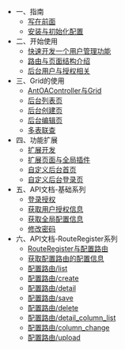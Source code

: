 * 一、指南
  * [写在前面](1/readme.md)
  * [安装与初始化配置](1/install.md)
* 二、开始使用
  * [快速开发一个用户管理功能](2/quick.md)
  * [路由与页面结构介绍](2/router.md)
  * [后台用户与授权相关](2/user.md)
* 三、Grid的使用
  * [AntOAController与Grid](3/grid.md)
  * [后台列表页](3/list.md)
  * [后台创建页](3/create.md)
  * [后台编辑页](3/edit.md)
  * [多表联查](3/join.md)
* 四、功能扩展
  * [扩展开发](4/extends.md)
  * [扩展页面与全局插件](4/page.md)
  * [自定义后台首页](4/home.md)
  * [自定义后台登录页](4/login.md)
* 五、API文档-基础系列
  * [登录授权](5/auth_login.md)
  * [获取用户授权信息](5/auth_auth.md)
  * [获取全局配置信息](5/auth_config.md)
  * [修改密码](5/user_change_password.md)
* 六、API文档-RouteRegister系列
  * [RouteRegister与配置路由](5/config/about.md)
  * [获取配置路由的配置信息](5/config/grid_config.md)
  * [配置路由/list](5/config/list.md)
  * [配置路由/create](5/config/create.md)
  * [配置路由/detail](5/config/detail.md)
  * [配置路由/save](5/config/save.md)
  * [配置路由/delete](5/config/delete.md)
  * [配置路由/detail_column_list](5/config/detail_column_list.md)
  * [配置路由/column_change](5/config/column_change.md)
  * [配置路由/upload](5/config/upload.md)